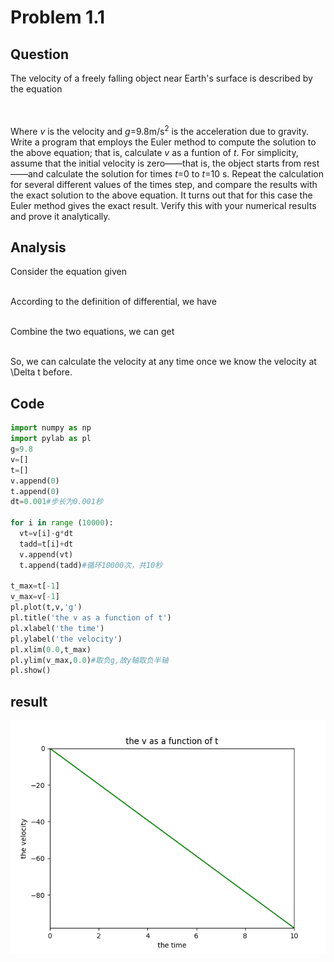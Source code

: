 # Problem 1.1

## Question
The velocity of a freely falling object near Earth's surface is described by the equation <br/>

<img src="http://latex.codecogs.com/gif.latex?\frac{dv}{dt}=-g" alt="" title="" /> <br/>       
Where _v_ is the velocity and _g_=9.8m/s<sup>2</sup> is the acceleration due to gravity. Write a program that employs the Euler method to compute the solution to the above equation; that is, calculate _v_ as a funtion of _t_. For simplicity, assume that the initial velocity is zero——that is, the object starts from rest——and calculate the solution for times _t_=0 to _t_=10 s. Repeat the calculation for several different values of the times step, and compare the results with the exact solution to the above equation. It turns out that for this case the Euler method gives the exact result. Verify this with your numerical results and prove it analytically. <br/>
## Analysis
Consider the equation given <br/>

<img src="http://latex.codecogs.com/gif.latex?\frac{dv}{dt}=-g" alt="" title="" /> <br/>
According to the definition of differential, we have <br/>

<img src="http://latex.codecogs.com/gif.latex?\frac{dv}{dt}=\frac{v(t+\Delta%20t)-v(t)}{\Delta%20t}" alt="" title="" /> <br/>
Combine the two equations, we can get <br/>

<img src="http://latex.codecogs.com/gif.latex?v(t+\Delta%20t)=v(t)-g\Delta%20t" alt="" title="" /> <br/>
So, we can calculate the velocity at any time once we know the velocity at \Delta t before.
## Code
```python
import numpy as np    
import pylab as pl    
g=9.8
v=[]
t=[]
v.append(0)
t.append(0)
dt=0.001#步长为0.001秒

for i in range (10000):
  vt=v[i]-g*dt
  tadd=t[i]+dt
  v.append(vt)
  t.append(tadd)#循环10000次，共10秒

t_max=t[-1]
v_max=v[-1]
pl.plot(t,v,'g')
pl.title('the v as a function of t')  
pl.xlabel('the time') 
pl.ylabel('the velocity')
pl.xlim(0.0,t_max)
pl.ylim(v_max,0.0)#取负g,故y轴取负半轴
pl.show()
```
## result
![result](https://github.com/SongYaoxiang/compuational_physics_N2015301020043/blob/master/exercise%203/Figure_1.png)
